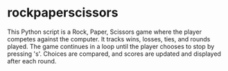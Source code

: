 # rockpaperscissors
This Python script is a Rock, Paper, Scissors game where the player competes against the computer. It tracks wins, losses, ties, and rounds played. The game continues in a loop until the player chooses to stop by pressing 's'. Choices are compared, and scores are updated and displayed after each round.
